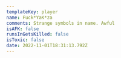 ```yaml
---
templateKey: player
name: Fuck*YaK*za
comments: Strange symbols in name. Awful
isAFK: false
runsInGetsKilled: false
isToxic: false
date: 2022-11-01T18:31:13.792Z
---
```

